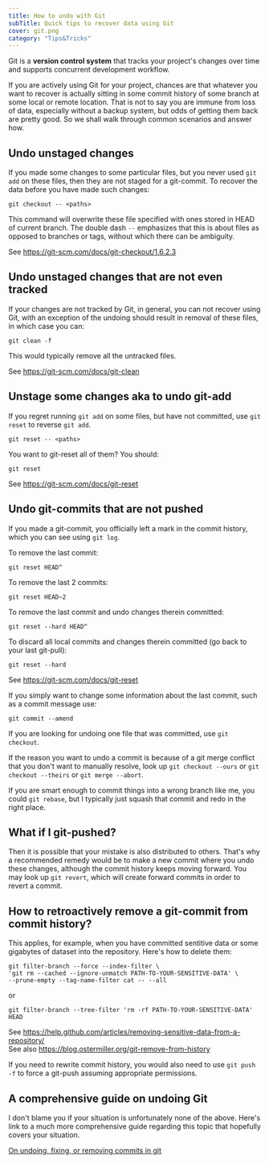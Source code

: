 ```yaml
---
title: How to undo with Git
subTitle: Quick tips to recover data using Git
cover: git.png
category: "Tips&Tricks"
---
```


Git is a **version control system** that tracks your project's changes over time and supports concurrent development workflow.

If you are actively using Git for your project, chances are that whatever you want to recover is actually sitting in some commit history of some branch at some local or remote location. That is not to say you are immune from loss of data, especially without a backup system, but odds of getting them back are pretty good. So we shall walk through common scenarios and answer how.

## Undo unstaged changes

If you made some changes to some particular files, but you never used `git add` on these files, then they are not staged for a git-commit. To recover the data before you have made such changes:

```
git checkout -- <paths>
```

This command will overwrite these file specified with ones stored in HEAD of current branch. The double dash `--` emphasizes that this is about files as opposed to branches or tags, without which there can be ambiguity.

See https://git-scm.com/docs/git-checkout/1.6.2.3

## Undo unstaged changes that are not even tracked

If your changes are not tracked by Git, in general, you can not recover using Git, with an exception of the undoing should result in removal of these files, in which case you can:

```
git clean -f
```
This would typically remove all the untracked files.

See https://git-scm.com/docs/git-clean

## Unstage some changes aka to undo git-add

If you regret running `git add` on some files, but have not committed, use `git reset` to reverse `git add`.

```
git reset -- <paths>
```

You want to git-reset all of them? You should:

```
git reset
```

See https://git-scm.com/docs/git-reset

## Undo git-commits that are not pushed

If you made a git-commit, you officially left a mark in the commit history, which you can see using `git log`.

To remove the last commit:

```
git reset HEAD^
```

To remove the last 2 commits:

```
git reset HEAD~2
```

To remove the last commit and undo changes therein committed:

```
git reset --hard HEAD^
```

To discard all local commits and changes therein committed (go back to your last git-pull):

```
git reset --hard
```

See https://git-scm.com/docs/git-reset

If you simply want to change some information about the last commit, such as a commit message use:

```
git commit --amend
```

If you are looking for undoing one file that was committed, use `git checkout`.

If the reason you want to undo a commit is because of a git merge conflict that you don't want to manually resolve, look up `git checkout --ours` or `git checkout --theirs` or `git merge --abort`.

If you are smart enough to commit things into a wrong branch like me, you could `git rebase`, but I typically just squash that commit and redo in the right place.

## What if I git-pushed?

Then it is possible that your mistake is also distributed to others. That's why a recommended remedy would be to make a new commit where you undo these changes, although the commit history keeps moving forward.
You may look up `git revert`, which will create forward commits in order to revert a commit.

## How to retroactively remove a git-commit from commit history?

This applies, for example, when you have committed sentitive data or some gigabytes of dataset into the repository. Here's how to delete them:

```
git filter-branch --force --index-filter \
'git rm --cached --ignore-unmatch PATH-TO-YOUR-SENSITIVE-DATA' \
--prune-empty --tag-name-filter cat -- --all
```

or

```
git filter-branch --tree-filter 'rm -rf PATH-TO-YOUR-SENSITIVE-DATA' HEAD
```

See https://help.github.com/articles/removing-sensitive-data-from-a-repository/  
See also https://blog.ostermiller.org/git-remove-from-history

If you need to rewrite commit history, you would also need to use `git push -f` to force a git-push assuming appropriate permissions.

## A comprehensive guide on undoing Git

I don't blame you if your situation is unfortunately none of the above. Here's link to a much more comprehensive guide regarding this topic that hopefully covers your situation.

[On undoing, fixing, or removing commits in git](https://sethrobertson.github.io/GitFixUm/fixup.html)
